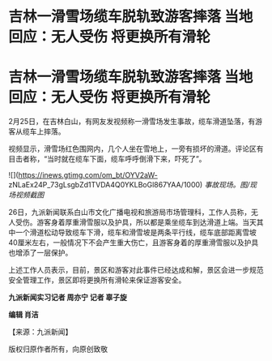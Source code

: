 # 吉林一滑雪场缆车脱轨致游客摔落 当地回应：无人受伤 将更换所有滑轮

# 吉林一滑雪场缆车脱轨致游客摔落 当地回应：无人受伤 将更换所有滑轮

2月25日，在吉林白山，有网友发视频称一滑雪场发生事故，缆车滑道坠落，有游客从缆车上摔落。

视频显示，滑雪场红色围网内，几个人坐在雪地上，一旁有损坏的滑道。评论区有目击者称，“当时就在缆车下面，缆车呼呼倒滑下来，吓死了”。

![](https://inews.gtimg.com/om_bt/OYV2aW-
zNLaEx24P_73gLsgbZd1TVDA4Q0YKLBoGl867YAA/1000) _事故现场。图/现场视频截图_

26日，九派新闻联系白山市文化广播电视和旅游局市场管理科，工作人员称，无人受伤。游客身着厚重滑雪服以及护具，所以都是乘坐缆车到达滑道上端。当天其中一个滑道松动导致缆车下滑，缆车和滑雪坡是两条平行线，缆车底部距离雪坡40厘米左右，一般情况下不会产生重大伤亡，且游客身着的厚重滑雪服以及护具也增添了一层保护。

上述工作人员表示，目前，景区和游客对此事件已经达成和解，景区会进一步规范安全管理工作，景区即将更换所有滑轮来保证游客安全。

**九派新闻实习记者 周亦宁 记者 辜子旋**

**编辑 肖洁**

【来源：九派新闻】

版权归原作者所有，向原创致敬

